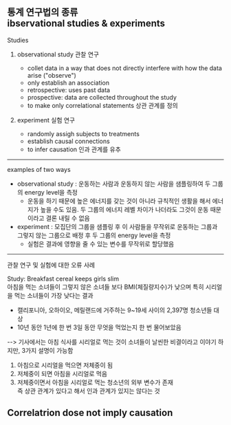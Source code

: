 통계 연구법의 종류  
ibservational studies & experiments
---


Studies
1. observational study 관찰 연구
    - collet data in a way that does not directly interfere with how the data arise ("observe")  
    - only establish an association
    - retrospective: uses past data
    - prospective: data are collected throughout the study
    - to make only correlational statements 상관 관계를 정의

2. experiment 실험 연구
    - randomly assigh subjects to treatments
    - establish causal connections
    - to infer causation 인과 관계를 유추

---

examples of two ways

- observational study : 운동하는 사람과 운동하지 않는 사람을 샘플링하여 두 그룹의 energy level을 측정
  - 운동을 하기 때문에 높은 에너지를 갖는 것이 아니라 규칙적인 생활을 해서 에너지가 높을 수도 있음. 두 그룹의 에너지 레벨 차이가 나더라도 그것이 운동 때문이라고 결론 내릴 수 없음
- experiment : 모집단의 그룹을 샘플링 후 이 사람들을 무작위로 운동하는 그룹과 그렇지 않는 그룹으로 배정 후 두 그룹의 energy level을 측정
  - 실험은 결과에 영향을 줄 수 있는 변수를 무작위로 할당했음

---

관찰 연구 및 실험에 대한 오류 사례

Study: Breakfast cereal keeps girls slim  
아침을 먹는 소녀들이 그렇지 않은 소녀들 보다 BMI(체질량지수)가 낮으며 특히 시리얼을 먹는 소녀들이 가장 낮다는 결과  
- 캘리포니아, 오하이오, 메릴랜드에 거주하는 9~19세 사이의 2,397명 청소년들 대상
- 10년 동안 1년에 한 번 3일 동안 무엇을 먹었는지 한 번 물어보았음

--> 기사에서는 아침 식사를 시리얼로 먹는 것이 소녀들이 날씬한 비결이라고 이야기 하지만, 3가지 설명이 가능함
1. 아침으로 시리얼을 먹으면 저체중이 됨
2. 저체중이 되면 아침을 시리얼로 먹음
3. 저체중이면서 아침을 시리얼로 먹는 청소년의 외부 변수가 존재  
즉 상관 관계가 있다고 해서 인과 관계가 있지는 않다는 것  

## Correlatrion dose not imply causation
